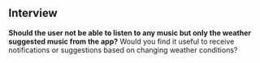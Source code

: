 ## Interview

**Should the user not be able to listen to any music but only the weather suggested music from the app?**
Would you find it useful to receive notifications or suggestions based on changing weather conditions?
